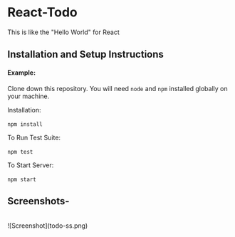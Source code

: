 # React-Todo
This is like the "Hello World" for React
## Installation and Setup Instructions

#### Example:  

Clone down this repository. You will need `node` and `npm` installed globally on your machine.  

Installation:

`npm install`  

To Run Test Suite:  

`npm test`  

To Start Server:

`npm start`  

<h2>Screenshots- </h2><br>
![Screenshot](todo-ss.png)
